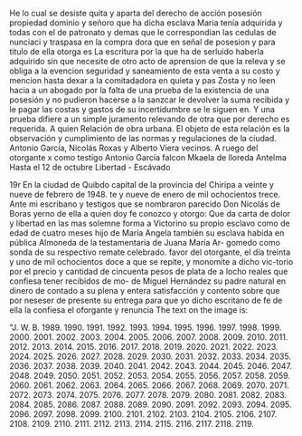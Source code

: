 He lo cual se desiste quita y aparta del derecho de acción posesión propiedad dominio y señoro que ha dicha esclava
Maria tenía adquirida y todas con el de patronato y demas que le correspondian las cedulas de nunciaci y traspasa en la compra dora que en señal de posesion y para titulo de ella otorga es
La escritura por la que ha de serluido haberla adquirido sin que necesite de otro acto de aprension de que la releva y se obliga a la evencion seguridad y saneamiento de esta venta a su costo y mencion hasta dexar a la comitadadora en quieta y pas
Zosta y no leen hacia a un abogado por la falta de una prueba de la existencia de una posesión y no pudieron hacerse a la sanzcar le devolver la suma recibida y le pagar las costas y gastos de su incertidumbre se le siguen en. Y una prueba difiere a un simple juramento relevando de otra que por derecho es requerida. A quien
Relación de obra urbana. El objeto de esta relación es la observación y cumplimiento de las normas y regulaciones de la ciudad.
Antonio García, Nicolás Roxas y Alberto
Viera vecinos.
A ruego del otorgante x
como testigo Antonio García falcon
Mkaela de lloreda
Antelma
Hasta el 12 de octubre
Libertad - Escávado

19r En la ciudad de Quibdo capital de la provincia del Chiripa a veinte y nueve de febrero de 1948.
te y nueve de enero de mil ochocientos trece. Ante mi escribano y testigos que se nombraron parecido Don Nicolás de Boras yerno de ella a quien doy fe conozco y otorgo: Que da carta de dolor y libertad en las mas solemne forma a
Victorino su propio esclavo como de edad de cuatro meses hijo de María Angela también su esclava habida en pública Almoneda de la testamentaria de Juana María Ar- gomedo como sonda de su respectivo remate celebrado.
favor del otorgante, el día treinta y uno de mil ochocientos doce a que se repite, y monomite a dicho vic-torio por el precio y cantidad de cincuenta pesos de plata de a locho reales que confiesa tener recibidos de mo-
de Miguel Hernández su padre natural en dinero de
contado a su plena y entera satisfacción y contento sobre
que por neseser de presente su entrega para que yo dicho
escritano de fe de ella la confiesa el oforgante y renuncia
The text on the image is:

"J. W. B. 1989. 1990. 1991. 1992. 1993. 1994. 1995. 1996. 1997. 1998. 1999. 2000. 2001. 2002. 2003. 2004. 2005. 2006. 2007. 2008. 2009. 2010. 2011. 2012. 2013. 2014. 2015. 2016. 2017. 2018. 2019. 2020. 2021. 2022. 2023. 2024. 2025. 2026. 2027. 2028. 2029. 2030. 2031. 2032. 2033. 2034. 2035. 2036. 2037. 2038. 2039. 2040. 2041. 2042. 2043. 2044. 2045. 2046. 2047. 2048. 2049. 2050. 2051. 2052. 2053. 2054. 2055. 2056. 2057. 2058. 2059. 2060. 2061. 2062. 2063. 2064. 2065. 2066. 2067. 2068. 2069. 2070. 2071. 2072. 2073. 2074. 2075. 2076. 2077. 2078. 2079. 2080. 2081. 2082. 2083. 2084. 2085. 2086. 2087. 2088. 2089. 2090. 2091. 2092. 2093. 2094. 2095. 2096. 2097. 2098. 2099. 2100. 2101. 2102. 2103. 2104. 2105. 2106. 2107. 2108. 2109. 2110. 2111. 2112. 2113. 2114. 2115. 2116. 2117. 2118. 2119.